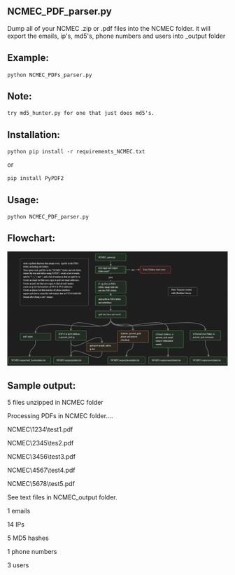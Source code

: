 
## NCMEC_PDF_parser.py 

Dump all of your NCMEC .zip or .pdf files into the NCMEC folder.
it will export the emails, ip's, md5's, phone numbers and users into _output folder

## Example:
    python NCMEC_PDFs_parser.py

## Note:
	try md5_hunter.py for one that just does md5's.


## Installation:
```
python pip install -r requirements_NCMEC.txt
```
or 
```
pip install PyPDF2
```


## Usage:


```
python NCMEC_PDF_parser.py
```


## Flowchart:
	
![sample output](images/NCMEC_flowchart.png)



## Sample output: 

5 files unzipped in NCMEC folder

Processing PDFs in NCMEC folder....

NCMEC\1234\test1.pdf

NCMEC\2345\tes2.pdf

NCMEC\3456\test3.pdf

NCMEC\4567\test4.pdf

NCMEC\5678\test5.pdf

See text files in NCMEC\_output folder.

1 emails

14 IPs

5 MD5 hashes

1 phone numbers

3 users